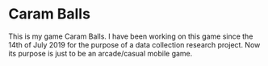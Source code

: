 # Caram Balls
This is my game Caram Balls. I have been working on this game since the 14th of July 2019 for the purpose of a data collection research project. Now its purpose is just to be an arcade/casual mobile game.
